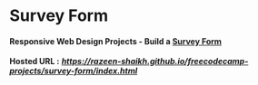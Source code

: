 # Survey Form

#### Responsive Web Design Projects - Build a [Survey Form](https://www.freecodecamp.org/learn/responsive-web-design/responsive-web-design-projects/build-a-survey-form)

**Hosted URL :** ***https://razeen-shaikh.github.io/freecodecamp-projects/survey-form/index.html***